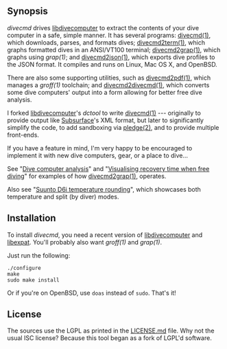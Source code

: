 ## Synopsis

*divecmd* drives [libdivecomputer](http://www.libdivecomputer.org) to
extract the contents of your dive computer in a safe, simple manner.  It
has several programs: 
[divecmd(1)](https://kristaps.bsd.lv/divecmd/divecmd.1.html), which
downloads, parses, and formats dives;
[divecmd2term(1)](https://kristaps.bsd.lv/divecmd/divecmd2term.1.html),
which graphs formatted dives in an ANSI/VT100 terminal;
[divecmd2grap(1)](https://kristaps.bsd.lv/divecmd/divecmd2grap.1.html),
which graphs using *grap(1)*; and 
[divecmd2json(1)](https://kristaps.bsd.lv/divecmd/divecmd2json.1.html),
which exports dive profiles to the JSON format.
It compiles and runs on Linux, Mac OS X, and OpenBSD.

There are also some supporting utilities, such as
[divecmd2pdf(1)](https://kristaps.bsd.lv/divecmd/divecmd2pdf.1.html),
which manages a *groff(1)* toolchain; and
[divecmd2divecmd(1)](https://kristaps.bsd.lv/divecmd/divecmd2divecmd.1.html),
which converts some dive computers' output into a form allowing for
better free dive analysis.

I forked [libdivecomputer](http://www.libdivecomputer.org)'s *dctool* to
write [divecmd(1)](https://kristaps.bsd.lv/divecmd/divecmd.1.html) ---
originally to provide output like
[Subsurface](https://subsurface-divelog.org/)'s XML format, but later to
significantly simplify the code, to add sandboxing via
[pledge(2)](http://man.openbsd.org/pledge.2), and to provide multiple
front-ends.

If you have a feature in mind, I'm very happy to be encouraged to
implement it with new dive computers, gear, or a place to dive...

See "[Dive computer
analysis](https://divelog.blue/cgi-bin/dblg/public.html?entryid=68)" and "[Visualising
recovery time when free
diving](https://divelog.blue/cgi-bin/dblg/public.html?entryid=69)" for examples of how
[divecmd2grap(1)](https://kristaps.bsd.lv/divecmd/divecmd2grap.1.html),
operates.

Also see "[Suunto D6i temperature
rounding](https://divelog.blue/cgi-bin/dblg/public.html?entryid=77)",
which showcases both temperature and split (by diver) modes.

## Installation

To install *divecmd*, you need a recent version of
[libdivecomputer](http://www.libdivecomputer.org) and
[libexpat](http://expat.sourceforge.net/).  You'll probably also want
*groff(1)* and *grap(1)*.

Just run the following:

```
./configure
make
sudo make install
```

Or if you're on OpenBSD, use `doas` instead of `sudo`.  That's it!

## License

The sources use the LGPL as printed in the [LICENSE.md](LICENSE.md)
file.
Why not the usual ISC license?
Because this tool began as a fork of LGPL'd software.
